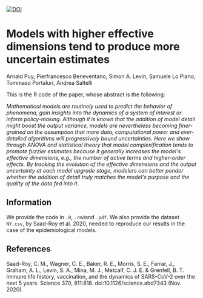 [![DOI](https://zenodo.org/badge/DOI/10.5281/zenodo.5658383.svg)](https://doi.org/10.5281/zenodo.5658383)

# Models with higher effective dimensions tend to produce more uncertain estimates

Arnald Puy, Pierfrancesco Beneventano, Simon A. Levin, Samuele Lo Piano, Tommaso Portaluri, Andrea Saltelli

This is the R code of the paper, whose abstract is the following: 

*Mathematical models are routinely used to predict the behavior of phenomena, gain insights into the dynamics of a system of interest or inform policy-making. Although it is known that the addition of model detail might boost the output variance, models are nevertheless becoming finer-grained on the assumption that more data, computational power and ever-detailed algorithms will progressively bound uncertainties. Here we show through ANOVA and statistical theory that model complexification tends to promote fuzzier estimates because it generally increases the model's effective dimensions, e.g., the number of active terms and higher-order effects. By tracking the evolution of the effective dimensions and the output uncertainty at each model upgrade stage, modelers can better ponder whether the addition of detail truly matches the model's purpose and the quality of the data fed into it*. 

## Information

We provide the code in `.R`, `.rmd`and `.pdf`. We also provide the dataset `NY.csv`, by Saad-Roy et al. 2020, needed to reproduce our results in the case of the epidemiological models.

## References

Saad-Roy, C. M., Wagner, C. E., Baker, R. E., Morris, S. E., Farrar, J., Graham, A. L., Levin, S. A., Mina, M. J., Metcalf, C. J. E. & Grenfell, B. T. Immune life history, vaccination, and the dynamics of SARS-CoV-2 over the next 5 years. Science 370, 811:818. doi:10.1126/science.abd7343 (Nov. 2020).

